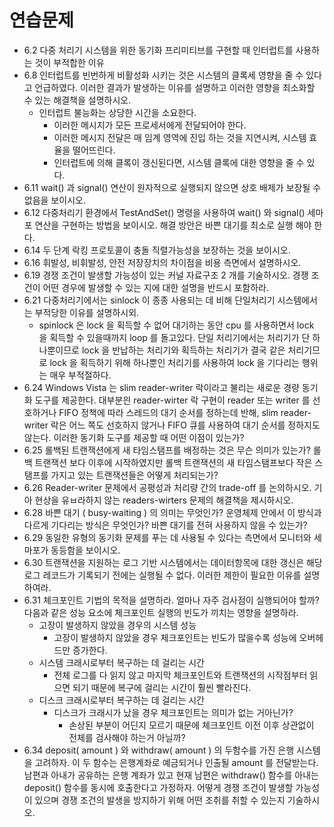 # 연습문제
* 6.2 다중 처리기 시스템을 위한 동기화 프리미티브를 구현할 때 인터럽트를 사용하는 것이 부적합한 이유
* 6.8 인터럽트를 빈번하게 비활성화 시키는 것은 시스템의 클록세 영향을 줄 수 있다고 언급하였다. 
이러한 결과가 발생하는 이유를 설명하고 이러한 영향을 최소화할 수 있는 해결책을 설명하시오.
	- 인터럽트 불능화는 상당한 시간을 소요한다.
		- 이러한 메시지가 모든 프로세서에게 전달되어야 한다.
		- 이러한 메시지 전달은 매 임계 영역에 진입 하는 것을 지연시켜, 시스템 효율을 떨어뜨린다.
		- 인터럽트에 의해 클록이 갱신된다면, 시스템 클록에 대한 영향을 줄 수 있다.
* 6.11 wait() 과 signal() 연산이 원자적으로 실행되지 않으면 상호 배제가 보장될 수 없음을 보이시오.
* 6.12 다중처리기 환경에서 TestAndSet() 명령을 사용하여 wait() 와 signal() 세마포 연산을 구현하는 방법을 보이시오.
해결 방안은 바쁜 대기를 최소로 실행 해야 한다.
* 6.14 두 단계 락킹 프로토콜이 충돌 직렬가능성을 보장하는 것을 보이시오.
* 6.16 휘발성, 비휘발성, 안전 저장장치의 차이점을 비용 측면에서 설명하시오.
* 6.19 경쟁 조건이 발생할 가능성이 있는 커널 자료구조 2 개를 기술하시오. 
경쟁 조건이 어떤 경우에 발생할 수 있는 지에 대한 설명을 반드시 포함하라.
* 6.21 다중처리기에서는 sinlock 이 종종 사용되는 데 비해 단일처리기 시스템에서는 부적당한 이유를 설명하시외.
	- spinlock 은 lock 을 획득할 수 없어 대기하는 동안 cpu 를 사용하면서 lock 을 획득할 수 있을때까지 loop 를 돌고있다.
	단일 처리기에서는 처리기가 단 하나뿐이므로 lock 을 반납하는 처리기와 획득하는 처리기가 결국 같은 처리기므로
	lock 을 획득하기 위해 하나뿐인 처리기를 사용하여 lock 을 기다리는 행위는 매우 부적절하다.
* 6.24 Windows Vista 는 slim reader-writer 락이라고 불리는 새로운 경량 동기화 도구를 제공한다.
대부분읜 reader-wirter 락 구현이 reader 또는 writer 를 선호하거나 FIFO 정책에 따라 스레드의 대기 순서를 정하는데 반해,
slim reader-writer 락은 어느 쪽도 선호하지 않거나 FIFO 큐를 사용하여 대기 순서를 정하지도 않는다.
이러한 동기화 도구를 제공할 때 어떤 이점이 있는가?
* 6.25 롤백된 트랜잭션에게 새 타임스탬프를 배정하는 것은 무슨 의미가 있는가? 
롤백 트랜잭션 보다 이후에 시작하였지만 롤백 트랜잭션의 새 타임스탬프보다 작은 스탬프를 가지고 있는 
트랜잭션들은 어떻게 처리되는가?
* 6.26 Reader-writer 문제에서 공평성과 처리량 간의 trade-off 를 논의하시오. 
기아 현상을 유ㅂ라하지 않는 readers-wirters 문제의 해결책을 제시하시오.
* 6.28 바쁜 대기 ( busy-waiting ) 의 의미는 무엇인가? 운영체제 안에서 이 방식과 다르게 기다리는 방식은 무엇인가?
바쁜 대기를 전혀 사용하지 않을 수 있는가?
* 6.29 동일한 유형의 동기화 문제를 푸는 데 사용될 수 있다는 측면에서 모니터와 세마포가 동등함을 보이시오.
* 6.30 트랜잭션을 지원하는 로그 기반 시스템에서는 데이터항목에 대한 갱신은 해당 로그 레코드가 기록되기 전에는 실행될 수 없다.
이러한 제한이 필요한 이유를 설명하여라.
* 6.31 체크포인트 기법의 목적을 설명하라. 얼마나 자주 검사점이 실행되어야 할까?
다음과 같은 성능 요소에 체크포인트 실행의 빈도가 끼치는 영향을 설명하라.
	- 고장이 발생하지 않았을 경우의 시스템 성능
		- 고장이 발생하지 않았을 경우 체크포인트는 빈도가 많을수록 성능에 오버헤드만 증가한다.
	- 시스템 크래시로부터 복구하는 데 걸리는 시간
		- 전체 로그를 다 읽지 않고 마지막 체크포인트와 트랜잭션의 시작점부터 읽으면 되기 때문에 복구에 걸리는 시간이 훨씬 빨라진다.
	- 디스크 크래시로부터 복구하는 데 걸리는 시간
		- 디스크가 크래시가 났을 경우 체크포인트는 의미가 없는 거아닌가?
			- 손상된 부분이 어딘지 모르기 때문에 체크포인트 이전 이후 상관없이 전체를 검사해야 하는거 아닐까?
* 6.34 deposit( amount ) 와 withdraw( amount ) 의 두함수를 가진 은행 시스템을 고려하자. 
이 두 함수는 은행계좌로 예금되거나 인출될 amount 를 전달받는다.
남편과 아내가 공유하는 은행 계좌가 있고 현재 남편은 withdraw() 함수를 아내는 deposit() 함수를 동시에 호출한다고 가정하자.
어떻게 경쟁 조건이 발생할 가능성이 있으며 경쟁 조건의 발생을 방지하기 위해 어떤 조취를 취할 수 있는지 기술하시오.
